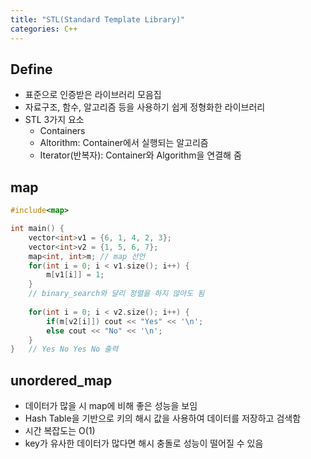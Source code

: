 ```yaml
---
title: "STL(Standard Template Library)"
categories: C++
---
```

## Define
- 표준으로 인증받은 라이브러리 모음집
- 자료구조, 함수, 알고리즘 등을 사용하기 쉽게 정형화한 라이브러리
- STL 3가지 요소
    - Containers
    - Altorithm: Container에서 실행되는 알고리즘
    - Iterator(반복자): Container와 Algorithm을 연결해 줌

## map



```cpp
#include<map>

int main() {
    vector<int>v1 = {6, 1, 4, 2, 3};
    vector<int>v2 = {1, 5, 6, 7};
    map<int, int>m; // map 선언
    for(int i = 0; i < v1.size(); i++) {
        m[v1[i]] = 1;
    }
    // binary_search와 달리 정렬을 하지 않아도 됨
    
    for(int i = 0; i < v2.size(); i++) {
        if(m[v2[i]]) cout << "Yes" << '\n';
        else cout << "No" << '\n';
    }
}   // Yes No Yes No 출력
```

## unordered_map
- 데이터가 많을 시 map에 비해 좋은 성능을 보임
- Hash Table을 기반으로 키의 해시 값을 사용하여 데이터를 저장하고 검색함
- 시간 복잡도는 O(1)
- key가 유사한 데이터가 많다면 해시 충돌로 성능이 떨어질 수 있음
